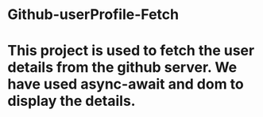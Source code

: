 # Github-userProfile-Fetch
<h1>This project is used to fetch the user details from the github server. We have used async-await and dom to display the details.</h1>

